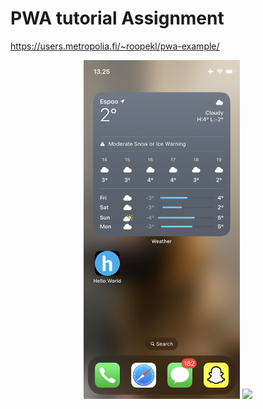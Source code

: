 # PWA tutorial Assignment

https://users.metropolia.fi/~roopekl/pwa-example/

<p align="center">
<img src="images/IMG_8619.PNG" width="250">
<img src="images/IMG_8618.PNG" width="250">
</p>